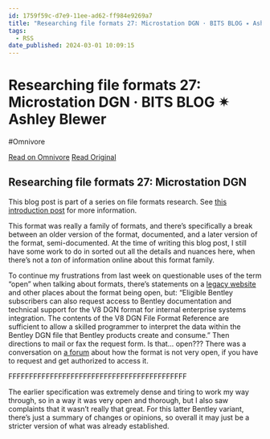 ```yaml
---
id: 1759f59c-d7e9-11ee-ad62-ff984e9269a7
title: "Researching file formats 27: Microstation DGN · BITS BLOG ✴ Ashley Blewer"
tags:
  - RSS
date_published: 2024-03-01 10:09:15
---
```


# Researching file formats 27: Microstation DGN · BITS BLOG ✴ Ashley Blewer
#Omnivore

[Read on Omnivore](https://omnivore.app/me/researching-file-formats-27-microstation-dgn-bits-blog-ashley-bl-18dfadad312)
[Read Original](https://bits.ashleyblewer.com/blog/2024/03/01/researching-file-formats-27-microstation-dgn/)



## Researching file formats 27: Microstation DGN

This blog post is part of a series on file formats research. See [this introduction post](https:&#x2F;&#x2F;bits.ashleyblewer.com&#x2F;blog&#x2F;2023&#x2F;08&#x2F;04&#x2F;researching-file-formats-library-of-congress-sustainability-of-digital-formats&#x2F;) for more information.

This format was really a family of formats, and there’s specifically a break between an older version of the format, documented, and a later version of the format, semi-documented. At the time of writing this blog post, I still have some work to do in sorted out all the details and nuances here, when there’s not a _ton_ of information online about this format family.

To continue my frustrations from last week on questionable uses of the term “open” when talking about formats, there’s statements on a [legacy website](https:&#x2F;&#x2F;web.archive.org&#x2F;web&#x2F;20121023155623&#x2F;http:&#x2F;&#x2F;www.bentley.com&#x2F;en-US&#x2F;Products&#x2F;MicroStation&#x2F;OpenDGN&#x2F;) and other places about the format being open, but: “Eligible Bentley subscribers can also request access to Bentley documentation and technical support for the V8 DGN format for internal enterprise systems integration. The contents of the V8 DGN File Format Reference are sufficient to allow a skilled programmer to interpret the data within the Bentley DGN file that Bentley products create and consume.” Then directions to mail or fax the request form. Is that… open??? There was a conversation on [a forum](https:&#x2F;&#x2F;communities.bentley.com&#x2F;products&#x2F;programming&#x2F;microstation%5Fprogramming&#x2F;f&#x2F;microstation-programming---forum&#x2F;85136&#x2F;microstation-related-programming-in-linux) about how the format is not very open, if you have to request and get authorized to access it.

FFFFFFFFFFFFFFFFFFFFFFFFFFFFFFFFFFFFFFFFFFF

The earlier specification was extremely dense and tiring to work my way through, so in a way it was very open and thorough, but I also saw complaints that it wasn’t really that great. For this latter Bentley variant, there’s just a summary of changes or opinions, so overall it may just be a stricter version of what was already established.